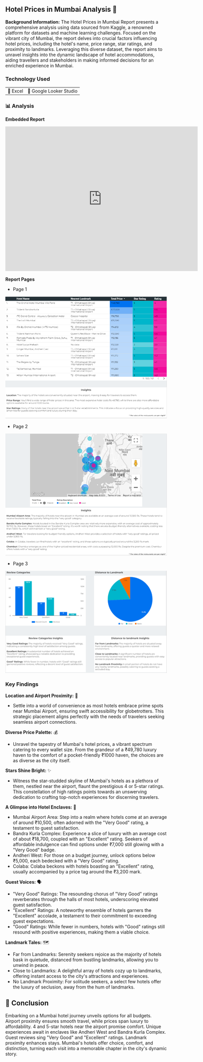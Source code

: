 ## Hotel Prices in Mumbai Analysis 🏨

**Background Information:** The Hotel Prices in Mumbai Report presents a comprehensive analysis using data sourced from Kaggle, a renowned platform for datasets and machine learning challenges. Focused on the vibrant city of Mumbai, the report delves into crucial factors influencing hotel prices, including the hotel's name, price range, star ratings, and proximity to landmarks. Leveraging this diverse dataset, the report aims to unravel insights into the dynamic landscape of hotel accommodations, aiding travellers and stakeholders in making informed decisions for an enriched experience in Mumbai.

### Technology Used

<table>
  <tr>
    <td>🔹 Excel</td>
    <td>🔹 Google Looker Studio</td>
  </tr>
</table>

### 📊 Analysis

**Embedded Report**

<iframe width="600" height="450" src="https://lookerstudio.google.com/embed/reporting/0749cfa0-6a18-405d-ae91-4c3d01612c1d/page/IcWaD" frameborder="0" style="border:0" allowfullscreen></iframe>


**Report Pages**

- Page 1
  
[![Hotel Prices in Mumbai Page 1](/images/HotelPrices/HP01.png?raw=true)](/images/HotelPrices/HP01.png?raw=true) 

- Page 2
  
[![Hotel Prices in Mumbai Page 2](/images/HotelPrices/HP02.png?raw=true)](/images/HotelPrices/HP02.png?raw=true) 

- Page 3
  
[![Hotel Prices in Mumbai Page 3](/images/HotelPrices/HP03.png?raw=true)](/images/HotelPrices/HP03.png?raw=true) 


### Key Findings

**Location and Airport Proximity:** 🌆

- Settle into a world of convenience as most hotels embrace prime spots near Mumbai Airport, ensuring swift accessibility for globetrotters. This strategic placement aligns perfectly with the needs of travelers seeking seamless airport connections.

**Diverse Price Palette:** 💰

- Unravel the tapestry of Mumbai's hotel prices, a vibrant spectrum catering to every wallet size. From the grandeur of a ₹49,780 luxury haven to the comfort of a pocket-friendly ₹1000 haven, the choices are as diverse as the city itself.

**Stars Shine Bright:** ✨

- Witness the star-studded skyline of Mumbai's hotels as a plethora of them, nestled near the airport, flaunt the prestigious 4 or 5-star ratings. This constellation of high ratings points towards an unswerving dedication to crafting top-notch experiences for discerning travelers.

**A Glimpse into Hotel Enclaves:** 👀

- Mumbai Airport Area: Step into a realm where hotels come at an average of around ₹10,500, often adorned with the "Very Good" rating, a testament to guest satisfaction.
- Bandra Kurla Complex: Experience a slice of luxury with an average cost of about ₹18,700, coupled with an "Excellent" rating. Seekers of affordable indulgence can find options under ₹7,000 still glowing with a "Very Good" badge.
- Andheri West: For those on a budget journey, unlock options below ₹5,000, each bedecked with a "Very Good" rating.
- Colaba: Colaba beckons with hotels boasting an "Excellent" rating, usually accompanied by a price tag around the ₹3,200 mark.

**Guest Voices:** 🗣️

- "Very Good" Ratings: The resounding chorus of "Very Good" ratings reverberates through the halls of most hotels, underscoring elevated guest satisfaction.
- "Excellent" Ratings: A noteworthy ensemble of hotels garners the "Excellent" accolade, a testament to their commitment to exceeding guest expectations.
- "Good" Ratings: While fewer in numbers, hotels with "Good" ratings still resound with positive experiences, making them a viable choice.

**Landmark Tales:** 🗺️

- Far from Landmarks: Serenity seekers rejoice as the majority of hotels bask in quietude, distanced from bustling landmarks, allowing you to unwind in peace.
- Close to Landmarks: A delightful array of hotels cozy up to landmarks, offering instant access to the city's attractions and experiences.
- No Landmark Proximity: For solitude seekers, a select few hotels offer the luxury of seclusion, away from the hum of landmarks.


## 📝 Conclusion

Embarking on a Mumbai hotel journey unveils options for all budgets. Airport proximity ensures smooth travel, while prices span luxury to affordability. 4 and 5-star hotels near the airport promise comfort. Unique experiences await in enclaves like Andheri West and Bandra Kurla Complex. Guest reviews sing "Very Good" and "Excellent" ratings. Landmark proximity enhances stays. Mumbai's hotels offer choice, comfort, and distinction, turning each visit into a memorable chapter in the city's dynamic story.
